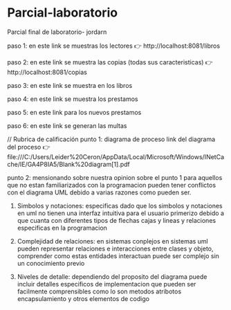 # Parcial-laboratorio
Parcial final de laboratorio- jordarn

paso 1: en este link se muestras los lectores 👉 http://localhost:8081/libros

paso 2: en este link se muestra las copias (todas sus caracteristicas) 👉 http://localhost:8081/copias

paso 3: en este link se muestra en los libros 

paso 4: en este link se muestra los prestamos 

paso 5: en este link para los nuevos prestamos 

paso 6: en este link se generan las multas 










// Rubrica de calificación
punto 1: diagrama de proceso
link del diagrama del proceso 👉file:///C:/Users/Leider%20Ceron/AppData/Local/Microsoft/Windows/INetCache/IE/GA4P8IA5/Blank%20diagram[1].pdf



punto 2: mensionando sobre nuestra opinion sobre el punto 1
para aquellos que no estan familiarizados con la programacion pueden tener conflictos con el diagrama UML debido a varias razones como pueden ser. 
1. Simbolos y notaciones: especificas dado que los simbolos y notaciones en uml no tienen una interfaz intuitiva para el usuario primerizo debido a que cuanta con diferentes tipos de flechas cajas y lineas y relaciones especificas en la programacion
   
2. Complejidad de relaciones: en sistemas conplejos en sistemas uml pueden representar relaciones e interacciones entre clases y objeto, comprender como estas entidades interactuan puede ser complejo sin un conocimiento previo
   
3. Niveles de detalle: dependiendo del proposito del diagrama puede incluir detalles especificos de implementacion que pueden ser facilmente comprensibles  como lo son metodos atribotos encapsulamiento y otros elementos de codigo







